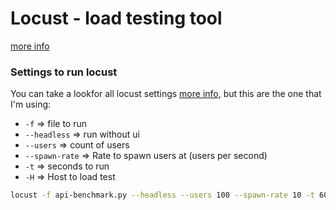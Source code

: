 # Locust - load testing tool
[more info](https://locust.io/)

### Settings to run locust
You can take a lookfor all locust settings [more info](https://docs.locust.io/en/stable/configuration.html), but this are the one that I'm using:    
- `-f` => file to run
- `--headless` => run without ui
- `--users` => count of users
- `--spawn-rate` => Rate to spawn users at (users per second)
- `-t` => seconds to run
- `-H` => Host to load test

```bash
locust -f api-benchmark.py --headless --users 100 --spawn-rate 10 -t 60s -H http://api:3000
```